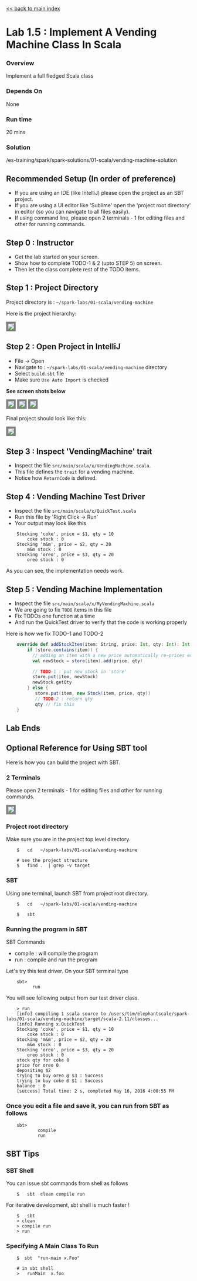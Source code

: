 <link rel='stylesheet' href='../assets/css/main.css'/>

[<< back to main index](../../README.md) 

Lab 1.5 : Implement A Vending Machine Class In Scala
===================================

### Overview
Implement a full fledged Scala class

### Depends On 
None

### Run time
20 mins

### Solution
/es-training/spark/spark-solutions/01-scala/vending-machine-solution


## Recommended Setup (In order of preference)
* If you are using an IDE (like IntelliJ)  please open the project as an SBT project.
* If you are using a UI editor like 'Sublime'  open the 'project root directory'  in editor (so you can navigate to all files easily).
* If using command line, please open 2 terminals - 1 for editing files and other for running commands.

## Step 0 : Instructor
* Get the lab started on your screen. 
* Show how to complete TODO-1 & 2 (upto STEP 5) on screen.
* Then let the class complete rest of the TODO items.


## Step 1 : Project Directory
Project directory is : `~/spark-labs/01-scala/vending-machine`

Here is the project hierarchy:

<img src="../assets/images/1.5b.png" style="border: 5px solid grey ; max-width:100%;" />

## Step 2 : Open Project in IntelliJ
* File -> Open
* Navigate to : `~/spark-labs/01-scala/vending-machine` directory
* Select `build.sbt` file
* Make sure `Use Auto Import` is checked

**See screen shots below**

<img src="../assets/images/1.5c.png" style="border: 5px solid grey ; max-width:100%;" />
<img src="../assets/images/1.5d.png" style="border: 5px solid grey ; max-width:100%;" />
<img src="../assets/images/1.5e.png" style="border: 5px solid grey ; max-width:100%;" />

Final project should look like this:

<img src="../assets/images/1.5f.png" style="border: 5px solid grey ; max-width:100%;" />


## Step 3 : Inspect 'VendingMachine' trait
* Inspect  the file `src/main/scala/x/VendingMachine.scala`.  
* This file defines the `trait` for a vending machine.   
* Notice how `ReturnCode` is defined.

## Step 4 : Vending Machine Test Driver
* Inspect  the file `src/main/scala/x/QuickTest.scala`  
* Run this file by 'Right Click -> Run'
* Your output may look like this

```console
    Stocking 'coke', price = $1, qty = 10
        coke stock : 0
    Stocking 'm&m', price = $2, qty = 20
        m&m stock : 0
    Stocking 'oreo', price = $3, qty = 20
        oreo stock : 0
```

As you can see, the implementation needs work.

## Step 5 : Vending Machine Implementation
* Inspect  the file `src/main/scala/x/MyVendingMachine.scala`
* We are going to fix `TODO` items in this file
* Fix TODOs one function at a time
* And run the QuickTest driver to verify that the code is working properly

Here is how we fix TODO-1 and TODO-2

```scala
    override def addStockItem(item: String, price: Int, qty: Int): Int = {
        if (store.contains(item)) {
          // adding an item with a new price automatically re-prices existing stock
          val newStock = store(item).add(price, qty)

          // TODO-1 : put new stock in 'store'
          store.put(item, newStock)
          newStock.getQty
        } else {
           store.put(item, new Stock(item, price, qty))
           // TODO-2 : return qty
           qty // fix this
    }
```

## Lab Ends

## Optional Reference for Using SBT tool
Here is how you can build the project with SBT.

### 2 Terminals
Please open 2 terminals - 1 for editing files and other for running commands.

<img src="../assets/images/1.5a.png" style="border: 5px solid grey ; max-width:100%;" />

### Project root directory
Make sure you are in the project top level directory.

```
    $   cd   ~/spark-labs/01-scala/vending-machine

    # see the project structure
    $   find .  | grep -v target
```


### SBT
Using one terminal, launch SBT from project root directory.
```
    $   cd   ~/spark-labs/01-scala/vending-machine

    $   sbt

```

### Running the program in SBT
SBT Commands
* compile : will compile the program
* run : compile and run the program

Let's try this test driver. On your SBT terminal type
```
    sbt>
          run
```

You will see following output from our test driver class.
```console
    > run
    [info] compiling 1 scala source to /users/tim/elephantscale/spark-labs/01-scala/vending-machine/target/scala-2.11/classes...
    [info] Running x.QuickTest
    Stocking 'coke', price = $1, qty = 10
        coke stock : 0
    Stocking 'm&m', price = $2, qty = 20
        m&m stock : 0
    Stocking 'oreo', price = $3, qty = 20
        oreo stock : 0
    stock qty for coke 0
    price for oreo 0
    depositing $2
    trying to buy oreo @ $3 : Success
    trying to buy coke @ $1 : Success
    balance : 0
    [success] Total time: 2 s, completed May 16, 2016 4:00:55 PM

```

### Once you edit a file and save it, you can run from SBT as follows
```
    sbt> 
            compile
            run
```


## SBT Tips

### SBT Shell
You can issue sbt commands from shell as follows
```
    $   sbt  clean compile run
```

For iterative development, sbt shell is much faster !

```
    $   sbt
    > clean
    > compile run
    > run
```

### Specifying A Main Class To Run
```
    $  sbt  "run-main x.Foo"
```

```
    # in sbt shell
    >   runMain  x.foo
```
